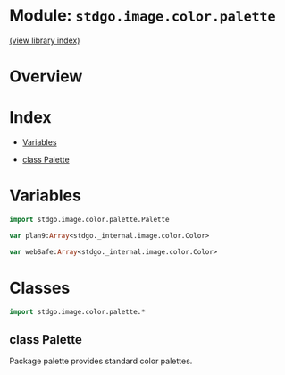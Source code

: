 # Module: `stdgo.image.color.palette`

[(view library index)](../../../stdgo.md)


# Overview


# Index


- [Variables](<#variables>)

- [class Palette](<#class-palette>)

# Variables


```haxe
import stdgo.image.color.palette.Palette
```


```haxe
var plan9:Array<stdgo._internal.image.color.Color>
```


```haxe
var webSafe:Array<stdgo._internal.image.color.Color>
```


# Classes


```haxe
import stdgo.image.color.palette.*
```


## class Palette



Package palette provides standard color palettes.  

